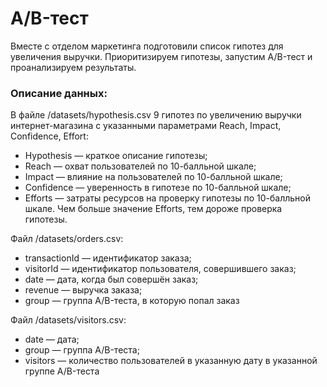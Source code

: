 # A/B-тест
Вместе с отделом маркетинга подготовили список гипотез для увеличения выручки. Приоритизируем гипотезы, запустим A/B-тест и проанализируем результаты.

### Описание данных:

В файле /datasets/hypothesis.csv 9 гипотез по увеличению выручки интернет-магазина с указанными параметрами Reach, Impact, Confidence, Effort:
- Hypothesis — краткое описание гипотезы;
- Reach — охват пользователей по 10-балльной шкале;
- Impact — влияние на пользователей по 10-балльной шкале;
- Confidence — уверенность в гипотезе по 10-балльной шкале;
- Efforts — затраты ресурсов на проверку гипотезы по 10-балльной шкале. Чем больше значение Efforts, тем дороже проверка гипотезы.

Файл /datasets/orders.csv:
- transactionId — идентификатор заказа;
- visitorId — идентификатор пользователя, совершившего заказ;
- date — дата, когда был совершён заказ;
- revenue — выручка заказа;
- group — группа A/B-теста, в которую попал заказ

Файл /datasets/visitors.csv:
- date — дата;
- group — группа A/B-теста;
- visitors — количество пользователей в указанную дату в указанной группе A/B-теста
